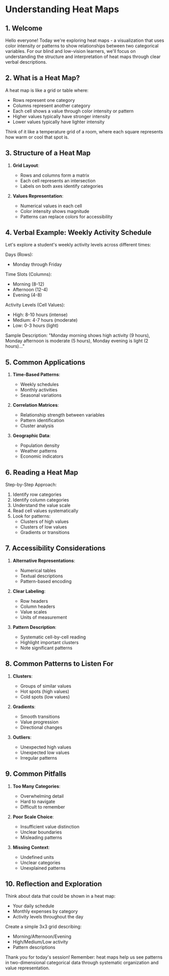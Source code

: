 # Understanding Heat Maps

## 1. Welcome
Hello everyone! Today we're exploring heat maps - a visualization that uses color intensity or patterns to show relationships between two categorical variables. For our blind and low-vision learners, we'll focus on understanding the structure and interpretation of heat maps through clear verbal descriptions.

## 2. What is a Heat Map?
A heat map is like a grid or table where:
- Rows represent one category
- Columns represent another category
- Each cell shows a value through color intensity or pattern
- Higher values typically have stronger intensity
- Lower values typically have lighter intensity

Think of it like a temperature grid of a room, where each square represents how warm or cool that spot is.

## 3. Structure of a Heat Map

1. **Grid Layout**:
   - Rows and columns form a matrix
   - Each cell represents an intersection
   - Labels on both axes identify categories

2. **Values Representation**:
   - Numerical values in each cell
   - Color intensity shows magnitude
   - Patterns can replace colors for accessibility

## 4. Verbal Example: Weekly Activity Schedule

Let's explore a student's weekly activity levels across different times:

Days (Rows):
- Monday through Friday

Time Slots (Columns):
- Morning (8-12)
- Afternoon (12-4)
- Evening (4-8)

Activity Levels (Cell Values):
- High: 8-10 hours (intense)
- Medium: 4-7 hours (moderate)
- Low: 0-3 hours (light)

Sample Description:
"Monday morning shows high activity (9 hours),
Monday afternoon is moderate (5 hours),
Monday evening is light (2 hours)..."

## 5. Common Applications

1. **Time-Based Patterns**:
   - Weekly schedules
   - Monthly activities
   - Seasonal variations

2. **Correlation Matrices**:
   - Relationship strength between variables
   - Pattern identification
   - Cluster analysis

3. **Geographic Data**:
   - Population density
   - Weather patterns
   - Economic indicators

## 6. Reading a Heat Map

Step-by-Step Approach:
1. Identify row categories
2. Identify column categories
3. Understand the value scale
4. Read cell values systematically
5. Look for patterns:
   - Clusters of high values
   - Clusters of low values
   - Gradients or transitions

## 7. Accessibility Considerations

1. **Alternative Representations**:
   - Numerical tables
   - Textual descriptions
   - Pattern-based encoding

2. **Clear Labeling**:
   - Row headers
   - Column headers
   - Value scales
   - Units of measurement

3. **Pattern Description**:
   - Systematic cell-by-cell reading
   - Highlight important clusters
   - Note significant patterns

## 8. Common Patterns to Listen For

1. **Clusters**:
   - Groups of similar values
   - Hot spots (high values)
   - Cold spots (low values)

2. **Gradients**:
   - Smooth transitions
   - Value progression
   - Directional changes

3. **Outliers**:
   - Unexpected high values
   - Unexpected low values
   - Irregular patterns

## 9. Common Pitfalls

1. **Too Many Categories**:
   - Overwhelming detail
   - Hard to navigate
   - Difficult to remember

2. **Poor Scale Choice**:
   - Insufficient value distinction
   - Unclear boundaries
   - Misleading patterns

3. **Missing Context**:
   - Undefined units
   - Unclear categories
   - Unexplained patterns

## 10. Reflection and Exploration
Think about data that could be shown in a heat map:
- Your daily schedule
- Monthly expenses by category
- Activity levels throughout the day

Create a simple 3x3 grid describing:
- Morning/Afternoon/Evening
- High/Medium/Low activity
- Pattern descriptions

Thank you for today's session! Remember: heat maps help us see patterns in two-dimensional categorical data through systematic organization and value representation.

